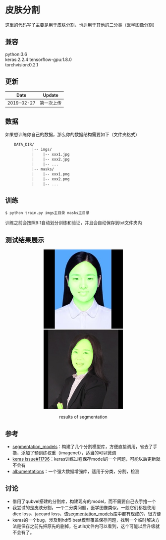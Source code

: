# 皮肤分割

这里的代码写了主要是用于皮肤分割，也适用于其他的二分类（医学图像分割）

## 兼容
python:3.6  
keras:2.2.4 
tensorflow-gpu:1.8.0  
torchvision:0.2.1

## 更新
| Date     | Update |
|----------|--------|
| 2019-02-27 | 第一次上传 |



## 数据
如果想训练你自己的数据，那么你的数据结构需要如下（文件夹格式）

        DATA_DIR/
                |-- imgs/
                |    |-- xxx1.jpg
                |    |-- xxx2.jpg
                |    |-- ...
                |-- masks/
                |    |-- xxx1.png
                |    |-- xxx2.png
                |    |-- ...

## 训练
```
$ python train.py imgs主目录 masks主目录
```
训练之前会按照9:1自动划分训练和验证，并且会自动保存到txt文件夹内



## 测试结果展示
<div align="center">
<img src="images/00056.jpg" width="256"/> <img src="images/00057.jpg" width="256"/>
<p> results of segmentation </p>
</div>


## 参考
  - [segmentation_models](https://github.com/qubvel/segmentation_models)：构建了几个分割模型库，方便直接调用，省去了手撸，添加了预训练权重（imagenet），适当的可以微调
  - [keras issue#11796](https://github.com/keras-team/keras/issues/11796)：keras训练过程保存model的一个问题，可能以后更新就不会有
  - [albumentations](https://github.com/albu/albumentations)：一个强大数据增强库，适用于分类，分割，检测



## 讨论
- 借用了qubvel搭建的分割库，构建现有的model，而不需要自己去手撸一个
- 我尝试的是皮肤分割，一个二分类问题，医学图像类似，一般它们都是使用dice loss，jaccard loss，该[segmentation_models](https://github.com/qubvel/segmentation_models)库中都有现成的，很方便
- keras的一个bug，涉及到hdf5 best模型覆盖保存问题，找到一个临时解决方法是保存之前先把原先的删掉，在utils文件内可以看到，这个可能以后升级就不会有了。

